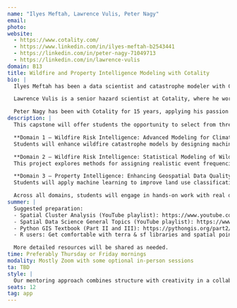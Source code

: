 ```yaml
---
name: "Ilyes Meftah, Lawrence Vulis, Peter Nagy"
email: 
photo:
website:
  - https://www.cotality.com/
  - https://www.linkedin.com/in/ilyes-meftah-b2543441
  - https://linkedin.com/in/peter-nagy-71049713
  - https://linkedin.com/in/lawrence-vulis
domain: B13
title: Wildfire and Property Intelligence Modeling with Cotality
bio: |
  Ilyes Meftah has been a data scientist and catastrophe modeler with Cotality for 13 years. With a strong background in mathematics and quantitative finance (holding multiple master's degrees from Paris, France universities), Ilyes has developed risk assessment models for wildfires, hurricanes, and earthquakes throughout his career. Recently, he has been focusing his efforts on quantifying wildfire mitigation measures to help communities located in high-risk areas. He is passionate about solving complex problems and sharing knowledge with others. When not working on catastrophe models, he enjoys hiking around the world with his family.

  Lawrence Vulis is a senior hazard scientist at Cotality, where he works on building physical and AI-based models of natural hazard risk to properties. Prior projects include machine learning-based classification of river delta geometry, satellite-based tracking of arctic lake spatiotemporal dynamics, linking satellite-derived beach dynamics with off-shore wave climate in Southern California, and a geospatial database/platform for machine learning-based permafrost mapping. His educational background is in Civil and Environmental Engineering, with a B.E. from The City College of New York and a Ph.D. from UC Irvine, with an extended internship and brief stint at Los Alamos National Lab. Outside of work he enjoys spending time with his wife and dog on beaches and trails.

  Peter Nagy has been with Cotality for 15 years, applying his passion toward big spatial data problems that occur with parcels, buildings, and geographic data relating to natural hazard risks. Prior experience includes the virtual earth (streetside) team with Microsoft, as well as multiple projects with Vexcel including SRTM processing, feature extraction from radar imagery, visualizations of raster and vector imagery like polarimetric SAR compositions, and building the RAMS Antarctic DEM. He studied at the University of Colorado in Boulder where he still lives, enjoying outdoor activities like hiking and skiing.
description: |
  This capstone will offer students the opportunity to select from three rich domains of applied data science in collaboration with Cotality:

  **Domain 1 — Wildfire Risk Intelligence: Advanced Modeling for Climate Resilience**  
  Students will enhance wildfire catastrophe models by designing machine learning models to simulate fire intensity within wildfire perimeters. Focus is on improving hazard modeling to support insurance pricing, emergency planning, and resilience.

  **Domain 2 — Wildfire Risk Intelligence: Statistical Modeling of Wildfire Frequency**  
  This project explores methods for assigning realistic event frequencies to wildfire footprints, matching historical damage patterns using statistical modeling and machine learning. It will provide exposure to risk quantification, spatial data processing, and policy-relevant analytics.

  **Domain 3 — Property Intelligence: Enhancing Geospatial Data Quality for Risk Assessment**  
  Students will apply machine learning to improve land use classification across county boundaries and enhance data quality in nationwide parcel-level property databases. The goal is to refine features used across catastrophe models and climate analytics platforms.

  Across all domains, students will engage in hands-on work with real datasets, industry tools (Python/R, GIS), and catastrophe modeling techniques. The outputs are intended to directly improve Cotality’s modeling platforms and have measurable real-world impacts.
summer: |
  Suggested preparation:
  - Spatial Cluster Analysis (YouTube playlist): https://www.youtube.com/playlist?list=PLzREt6r1Nenk3L0ndufhYuwdrrfZqdsIA
  - Spatial Data Science General Topics (YouTube playlist): https://www.youtube.com/playlist?list=PLzREt6r1NenmFyTw8v2JZpEE4PZGNi5Ht
  - Python GIS Textbook (Part II and III): https://pythongis.org/part2/index.html
  - R users: Get comfortable with terra & sf libraries and spatial point pattern analysis

  More detailed resources will be shared as needed.
time: Preferably Thursday or Friday mornings
modality: Mostly Zoom with some optional in-person sessions
ta: TBD
style: |
  Our mentoring approach combines structure with creativity in a collaborative environment. Weekly sessions will balance technical guidance with hands-on problem-solving. Students will have opportunities to interact with multiple catastrophe modeling experts at Cotality, gaining exposure to different perspectives and specialized knowledge. We believe learning works best when it's engaging and enjoyable, so we'll incorporate real-world applications and team-based challenges throughout the project. While we'll provide regular guidance and feedback, we value student initiative and will encourage independent exploration of solutions within our project framework. Our goal is to create an experience that's both intellectually stimulating and professionally valuable.
seats: 12
tag: app
---
```

